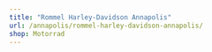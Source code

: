 ```yaml
---
title: "Rommel Harley-Davidson Annapolis"
url: /annapolis/rommel-harley-davidson-annapolis/
shop: Motorrad
---
```

